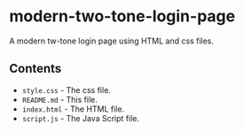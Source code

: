 # modern-two-tone-login-page

A modern tw-tone login page using HTML and css files.

## Contents

- `style.css` - The css file.
- `README.md` - This file.
- `index.html` - The HTML file.
- `script.js` - The Java Script file.

